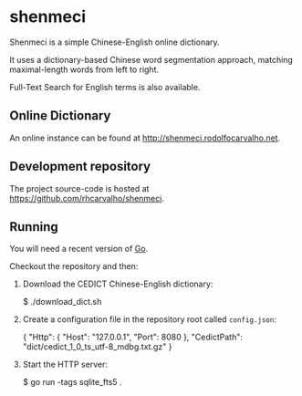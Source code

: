 shenmeci
========

Shenmeci is a simple Chinese-English online dictionary.

It uses a dictionary-based Chinese word segmentation approach, matching maximal-length words from left to right.

Full-Text Search for English terms is also available.


Online Dictionary
-----------------

An online instance can be found at http://shenmeci.rodolfocarvalho.net.


Development repository
----------------------

The project source-code is hosted at https://github.com/rhcarvalho/shenmeci.


Running
-------

You will need a recent version of [Go](https://go.dev).

Checkout the repository and then:

1. Download the CEDICT Chinese-English dictionary:

    $ ./download_dict.sh

2. Create a configuration file in the repository root called `config.json`:

    {
      "Http": {
        "Host": "127.0.0.1",
        "Port": 8080
      },
      "CedictPath": "dict/cedict_1_0_ts_utf-8_mdbg.txt.gz"
    }

3. Start the HTTP server:

    $ go run -tags sqlite_fts5 .
